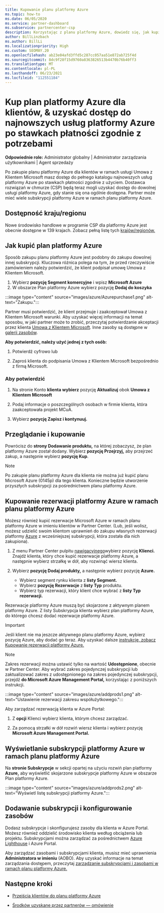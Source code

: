 ```yaml
---
title: Kupowanie planu platformy Azure
ms.topic: how-to
ms.date: 06/05/2020
ms.service: partner-dashboard
ms.subservice: partnercenter-csp
description: Korzystając z planu platformy Azure, dowiedz się, jak kupić pojedynczą lub wiele subskrypcji platformy Azure, rezerwacji platformy Azure, skonfigurować zasoby oraz wyświetlić lub dodać subskrypcje.
author: BillLinzbach
ms.author: BillLi
ms.localizationpriority: High
ms.custom: SEOMAY.20
ms.openlocfilehash: ab23e04afd3ffd5c287cc057aa51e872ab725f4d
ms.sourcegitcommit: 8dc9f28f15d9760a8363826513b4470b76b40ff3
ms.translationtype: MT
ms.contentlocale: pl-PL
ms.lasthandoff: 06/23/2021
ms.locfileid: "112551184"
---
```

# <a name="purchase-the-azure-plan-for-customers--access-the-latest-azure-services-at-pay-as-you-go-rates"></a>Kup plan platformy Azure dla klientów, & uzyskać dostęp do najnowszych usług platformy Azure po stawkach płatności zgodnie z potrzebami

**Odpowiednie role:** Administrator globalny | Administrator zarządzania użytkownikami | Agent sprzedaży

Po zakupie planu platformy Azure dla klientów w ramach usługi Umowa z Klientem Microsoft masz dostęp do pełnego katalogu najnowszych usług platformy Azure po stawkach płatności zgodnie z użyciem. Dostawca rozwiązań w chmurze (CSP) będą teraz mogli uzyskać dostęp do dowolnej usługi platformy Azure, gdy stanie się ona ogólnie dostępna. Partner może mieć wiele subskrypcji platformy Azure w ramach planu platformy Azure. 

## <a name="countryregion-availability"></a>Dostępność kraju/regionu

Nowe środowisko handlowe w programie CSP dla platformy Azure jest obecnie dostępne w 139 krajach. Zobacz pełną listę tych [krajów/regionów.](https://query.prod.cms.rt.microsoft.com/cms/api/am/binary/RE3QN0x) 

## <a name="how-to-purchase-azure-plan"></a>Jak kupić plan platformy Azure

Sposób zakupu planu platformy Azure jest podobny do zakupu dowolnej innej subskrypcji. Kluczowa różnica polega na tym, że przed rzeczywiście zamówieniem należy potwierdzić, że klient podpisał umowę Umowa z Klientem Microsoft.

1. Wybierz **pozycję Segment komercyjne** i wpisz **Microsoft Azure** 
2. W obszarze Plan platformy Azure wybierz pozycję **Dodaj do koszyka**

:::image type="content" source="images/azure/Azurepurchase1.png" alt-text="Zakupu.":::

Partner musi potwierdzić, że klient przejmuje i zaakceptował Umowa z Klientem Microsoft warunki. Aby uzyskać więcej informacji na temat sposobu, w jaki partner może to zrobić, przeczytaj potwierdzanie akceptacji przez klienta [Umowa z Klientem Microsoft](confirm-customer-agreement.md). Inne zasoby są dostępne w [galerii zasobów](https://partner.microsoft.com/resources/collection/Microsoft-Customer-Agreement-in-the-CSP-program#/).

**Aby potwierdzić, należy użyć jednej z tych osób:** 

1. Potwierdź cyfrowo lub

2. Zaproś klienta do podpisania Umowa z Klientem Microsoft bezpośrednio z firmą Microsoft. 

### <a name="to-confirm"></a>Aby potwierdzić 

1. Na stronie Konto **klienta wybierz** pozycję **Aktualizuj** obok **Umowa z Klientem Microsoft**  

2. Podaj informacje o poszczególnych osobach w firmie klienta, która zaakceptowała projekt MCuA.

3. Wybierz **pozycję Zapisz i kontynuuj.**  

## <a name="review-and-buy"></a>Przeglądanie i kupowanie

Powrócisz do **strony Dodawanie produktu,** na której zobaczysz, że plan platformy Azure został dodany. Wybierz **pozycję Przejrzyj,** aby przejrzeć zakup, a następnie wybierz **pozycję Kup**. 

>[!Note]
>Po zakupie planu platformy Azure dla klienta nie można już kupić planu Microsoft Azure (0145p) dla tego klienta. Konieczne będzie utworzenie przyszłych subskrypcji za pośrednictwem planu platformy Azure.

## <a name="purchase-azure-reservations-under-the-azure-plan"></a>Kupowanie rezerwacji platformy Azure w ramach planu platformy Azure 
  
Możesz również kupić rezerwacje Microsoft Azure w ramach planu platformy Azure w imieniu klientów w Partner Center. (Lub, jeśli wolisz, możesz udzielić swoim klientom uprawnień do zakupu własnych rezerwacji platformy [Azure](give-customers-permission.md) z wcześniejszej subskrypcji, która została dla nich zakupiona).

1. Z menu Partner Center pulpitu [nawigacyjnego](https://partner.microsoft.com/dashboard/)wybierz pozycję **Klienci.** Znajdź klienta, który chce kupić rezerwacje platformy Azure, a następnie wybierz strzałkę w dół, aby rozwinąć wiersz klienta.

2. Wybierz **pozycję Dodaj produkty,** a następnie wybierz pozycję **Azure.** 

   - Wybierz segment rynku klienta z **listy Segment.**
   - Wybierz **pozycję Rezerwacje** z **listy Typ** produktu.
   - Wybierz typ rezerwacji, który klient chce wybrać z **listy Typ rezerwacji.**

Rezerwacje platformy Azure muszą być skojarzone z aktywnym planem platformy Azure. Z listy Subskrypcja klienta wybierz plan platformy Azure, do którego chcesz dodać rezerwacje platformy Azure. 

>[!Important] 
>Jeśli klient nie ma jeszcze aktywnego planu platformy Azure, wybierz pozycję Azure, aby dodać go teraz. Aby uzyskać dalsze [instrukcje, zobacz Kupowanie rezerwacji platformy Azure.](azure-reservations-buying.md#purchase-azure-reservations)

>[!Note]
>Zakres rezerwacji można ustawić tylko na wartość **Udostępnione**, obecnie w Partner Center. Aby wybrać zakres pojedynczej subskrypcji lub zaktualizować zakres z udostępnionego na zakres pojedynczej subskrypcji, przejdź **do Microsoft Azure Management Portal,** korzystając z poniższych instrukcji. 

:::image type="content" source="images/azure/addprods1.png" alt-text="Ustawienie rezerwacji zakresu współużytkowego.":::

Aby zarządzać rezerwacją klienta w Azure Portal: 

1. Z **opcji** Klienci wybierz klienta, którym chcesz zarządzać. 

2. Za pomocą strzałki w dół rozwiń wiersz klienta i wybierz pozycję **Microsoft Azure Management Portal.**  
 
## <a name="view-azure-subscriptions-under-the-azure-plan"></a>Wyświetlanie subskrypcji platformy Azure w ramach planu platformy Azure

Na **stronie Subskrypcje** w sekcji opartej na użyciu rozwiń plan platformy **Azure,** aby wyświetlić skojarzone subskrypcje platformy Azure w obszarze Plan platformy Azure.

:::image type="content" source="images/azure/addprods2.png" alt-text="Wyświetl listę subskrypcji platformy Azure."::: 


## <a name="add-subscriptions-and-configure-resources"></a>Dodawanie subskrypcji i konfigurowanie zasobów

Dodasz subskrypcje i skonfigurujesz zasoby dla klienta w Azure Portal. Możesz również oddzielić środowisko klienta według obciążenia lub projektu. Subskrypcjami można zarządzać za pośrednictwem [Azure Lighthouse](https://azure.microsoft.com/services/azure-lighthouse/) i Azure Portal. 

Aby zarządzać zasobami i subskrypcjami klienta, musisz mieć uprawnienia **Administratora w imieniu** (AOBO). Aby uzyskać informacje na temat zarządzania dostępem, przeczytaj [zarządzanie subskrypcjami i zasobami w ramach planu platformy Azure.](azure-plan-manage.md)

## <a name="next-steps"></a>Następne kroki

- [Przejścia klientów do planu platformy Azure](azure-plan-transition.md)

- [Środków uzyskane przez partnerów — omówienie](partner-earned-credit.md)
